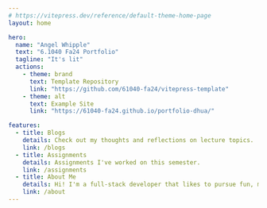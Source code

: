 ```yaml
---
# https://vitepress.dev/reference/default-theme-home-page
layout: home

hero:
  name: "Angel Whipple"
  text: "6.1040 Fa24 Portfolio"
  tagline: "It's lit"
  actions:
    - theme: brand
      text: Template Repository
      link: "https://github.com/61040-fa24/vitepress-template"
    - theme: alt
      text: Example Site
      link: "https://61040-fa24.github.io/portfolio-dhua/"

features:
  - title: Blogs
    details: Check out my thoughts and reflections on lecture topics.
    link: /blogs
  - title: Assignments
    details: Assignments I've worked on this semester.
    link: /assignments
  - title: About Me
    details: Hi! I'm a full-stack developer that likes to pursue fun, meaningful projects.
    link: /about
---
```

